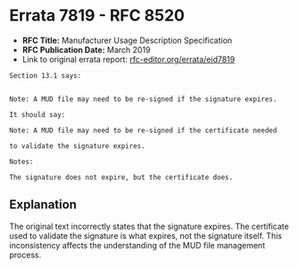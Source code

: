 # Errata 7819 - RFC 8520

- **RFC Title:** Manufacturer Usage Description Specification
- **RFC Publication Date:** March 2019
- Link to original errata report: [rfc-editor.org/errata/eid7819](https://www.rfc-editor.org/errata/eid7819)

```
Section 13.1 says:


Note: A MUD file may need to be re-signed if the signature expires.

It should say:

Note: A MUD file may need to be re-signed if the certificate needed
to validate the signature expires.

Notes:

The signature does not expire, but the certificate does.
```

## Explanation

The original text incorrectly states that the signature expires. The certificate used to validate the signature is what expires, not the signature itself. This inconsistency affects the understanding of the MUD file management process.
